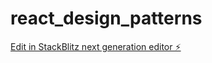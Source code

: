 # react_design_patterns

[Edit in StackBlitz next generation editor ⚡️](https://stackblitz.com/~/github.com/dograkunal/react_design_patterns)